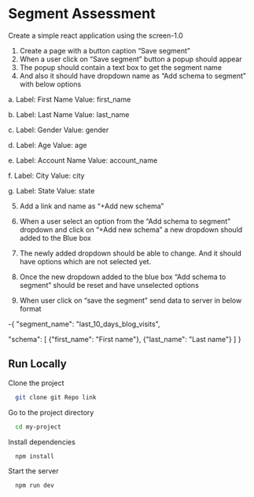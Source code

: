
# Segment Assessment

Create a simple react application using the screen-1.0
1. Create a page with a button caption “Save segment”
2. When a user click on “Save segment” button a popup should appear
3. The popup should contain a text box to get the segment name
4. And also it should have dropdown name as “Add schema to segment” with
below options

a. Label: First Name Value: first_name

b. Label: Last Name Value: last_name

c. Label: Gender Value: gender

d. Label: Age Value: age

e. Label: Account Name Value: account_name

f. Label: City Value: city

g. Label: State Value: state

5. Add a link and name as “+Add new schema”
6. When a user select an option from the “Add schema to segment” dropdown and
click on “+Add new schema” a new dropdown should added to the Blue box

7. The newly added dropdown should be able to change. And it should have
options which are not selected yet.

8. Once the new dropdown added to the blue box “Add schema to segment” should
be reset and have unselected options

9. When user click on “save the segment” send data to server in below format




-{
"segment_name": "last_10_days_blog_visits",

"schema": [
{"first_name": "First name"},
{"last_name": "Last name"}
]
}

## Run Locally

Clone the project

```bash
  git clone git Repo link
```

Go to the project directory

```bash
  cd my-project
```

Install dependencies

```bash
  npm install
```

Start the server

```bash
  npm run dev
```

